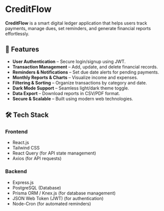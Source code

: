 # CreditFlow

**CreditFlow** is a smart digital ledger application that helps users track payments, manage dues, set reminders, and generate financial reports effortlessly.

## 🚀 Features

- **User Authentication** – Secure login/signup using JWT.
- **Transaction Management** – Add, update, and delete financial records.
- **Reminders & Notifications** – Set due date alerts for pending payments.
- **Monthly Reports & Charts** – Visualize income and expenses.
- **Filtering & Sorting** – Organize transactions by category and date.
- **Dark Mode Support** – Seamless light/dark theme toggle.
- **Data Export** – Download reports in CSV/PDF format.
- **Secure & Scalable** – Built using modern web technologies.

## 🛠 Tech Stack

### Frontend
- React.js
- Tailwind CSS
- React Query (for API state management)
- Axios (for API requests)

### Backend
- Express.js
- PostgreSQL (Database)
- Prisma ORM / Knex.js (for database management)
- JSON Web Token (JWT) (for authentication)
- Node-Cron (for automated reminders)
